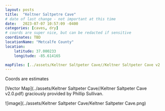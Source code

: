 ```yaml
---
layout: posts
title:  "Keltner Saltpetre Cave"
# date of last change - not important at this time
date:   2023-07-07 10:57:09 -0400
categories: [caves, dry]
# coords are super nice, but can be redacted if sensitive
coordinates: TBD
locationName: "Metcalfe County"
location:
    latitude: 37.000233 
    longitude: -85.614165

mapFiles: [../assets/Keltner Saltpeter Cave//Keltner Saltpeter Cave v2.0.pdf]
---
```

Coords are estimates

[Vector Map](../assets/Keltner Saltpeter Cave//Keltner Saltpeter Cave v2.0.pdf) graciously provided by Phillip Sullivan.

![image](../assets/Keltner Saltpeter Cave/Keltner Saltpeter Cave.png)

